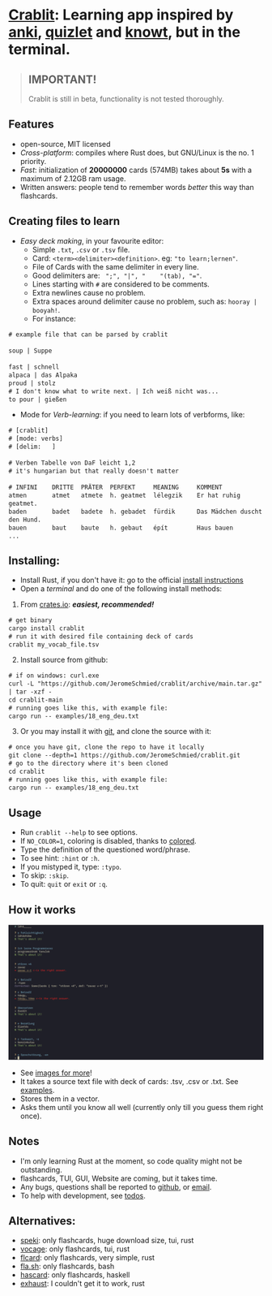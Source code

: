 # [Crablit](https://github.com/JeromeSchmied/crablit): Learning app inspired by [anki](https://ankiweb.net), [quizlet](https://quizlet.com) and [knowt](https://knowt.com), but in the terminal.

> ## IMPORTANT!
>
> Crablit is still in beta, functionality is not tested thoroughly.

## Features

-   open-source, MIT licensed
-   _Cross-platform_: compiles where Rust does, but GNU/Linux is the no. 1 priority.
-   _Fast_: initialization of **20000000** cards (574MB) takes about **5s** with a maximum of 2.12GB ram usage.
-   Written answers: people tend to remember words _better_ this way than flashcards.

## Creating files to learn

-   _Easy deck making_, in your favourite editor:
    -   Simple `.txt`, `.csv` or `.tsv` file.
    -   Card: `<term><delimiter><definition>`. eg: `"to learn;lernen"`.
    -   File of Cards with the same delimiter in every line.
    -   Good delimiters are: ` ";", "|", "    "(tab), "="`.
    -   Lines starting with `#` are considered to be comments.
    -   Extra newlines cause no problem.
    -   Extra spaces around delimiter cause no problem, such as: `hooray | booyah!`.
    -   For instance:

```text
# example file that can be parsed by crablit

soup | Suppe

fast | schnell
alpaca | das Alpaka
proud | stolz
# I don't know what to write next. | Ich weiß nicht was...
to pour | gießen
```

-   Mode for _Verb-learning_: if you need to learn lots of verbforms, like:

```text
# [crablit]
# [mode: verbs]
# [delim: 	]

# Verben Tabelle von DaF leicht 1,2
# it's hungarian but that really doesn't matter

# INFINI	DRITTE	PRÄTER	PERFEKT 	MEANING 	KOMMENT
atmen	    atmet	atmete	h. geatmet	lélegzik	Er hat ruhig geatmet.
baden	    badet	badete	h. gebadet	fürdik  	Das Mädchen duscht den Hund.
bauen	    baut	baute	h. gebaut	épít    	Haus bauen
...
```

<!-- ## Why is it better than the others? -->
<!-- |                 | quizlet     | knowt      | crablit                       | anki          | -->
<!-- |---------------- | ----------- | ---------- | --------------------------              | -->
<!-- | open-source     | no          | no         | of course!                              | -->
<!-- | ad-free         | nope        | nope       | 100%                                    | -->
<!-- | totally free    | not really  | not really | Yes, and it always will be              | -->
<!-- | speed out of 10 | 4           | 2          | 10                                      | -->
<!-- | offline version | paid        | no         | cross-platform, fast, TUI,GUI : coming soon  | -->
<!-- # or you can install latest development version with -->
<!-- cargo install --git https://github.com/jeromeschmied/crablit -->

## Installing:

-   Install Rust, if you don't have it: go to the official [install instructions](https://www.rust-lang.org/tools/install)
-   Open a _terminal_ and do one of the following install methods:

1. From [crates.io](https://crates.io/crates/crablit): **_easiest, recommended!_**

```shell
# get binary
cargo install crablit
# run it with desired file containing deck of cards
crablit my_vocab_file.tsv
```

2. Install source from github:

```shell
# if on windows: curl.exe
curl -L "https://github.com/JeromeSchmied/crablit/archive/main.tar.gz" | tar -xzf -
cd crablit-main
# running goes like this, with example file:
cargo run -- examples/18_eng_deu.txt
```

3. Or you may install it with [git](https://git-scm.com/downloads), and clone the source with it:

```shell
# once you have git, clone the repo to have it locally
git clone --depth=1 https://github.com/JeromeSchmied/crablit.git
# go to the directory where it's been cloned
cd crablit
# running goes like this, with example file:
cargo run -- examples/18_eng_deu.txt
```

## Usage

-   Run `crablit --help` to see options.
-   If `NO_COLOR=1`, coloring is disabled, thanks to [colored](https://crates.io/crates/colored).
-   Type the definition of the questioned word/phrase.
-   To see hint: `:hint` or `:h`.
-   If you mistyped it, type: `:typo`.
-   To skip: `:skip`.
-   To quit: `quit` or `exit` or `:q`.

## How it works

![Sample][1]

-   See [images for more](examples/img)!
-   It takes a source text file with deck of cards: .tsv, .csv or .txt. See [examples](https://github.com/JeromeSchmied/crablit/tree/main/examples).
-   Stores them in a vector.
-   Asks them until you know all well (currently only till you guess them right once).

## Notes

-   I'm only learning Rust at the moment, so code quality might not be outstanding.
-   flashcards, TUI, GUI, Website are coming, but it takes time.
-   Any bugs, questions shall be reported to [github](https://github.com/JeromeSchmied/crablit), or [email](mailto:iITsnot.me214@proton.me).
-   To help with development, see [todos](TODO.md).

## Alternatives:

-   [speki](https://crates.io/crates/speki): only flashcards, huge download size, tui, rust
-   [vocage](https://crates.io/crates/vocage): only flashcards, tui, rust
-   [flcard](https://crates.io/crates/flcard): only flashcards, very simple, rust
-   [fla.sh](https://github.com/tallguyjenks/fla.sh): only flashcards, bash
-   [hascard](https://github.com/Yvee1/hascard): only flashcards, haskell
-   [exhaust](https://github.com/heyrict/exhaust): I couldn't get it to work, rust

[1]: examples/img/v0.1.5_cards.png "Image of using crablit in alacritty terminal on Arch GNU/Linux"
